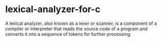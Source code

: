 # lexical-analyzer-for-c
A lexical analyzer, also known as a lexer or scanner, is a component of a compiler or interpreter that reads the source code of a program and converts it into a sequence of tokens for further processing.
